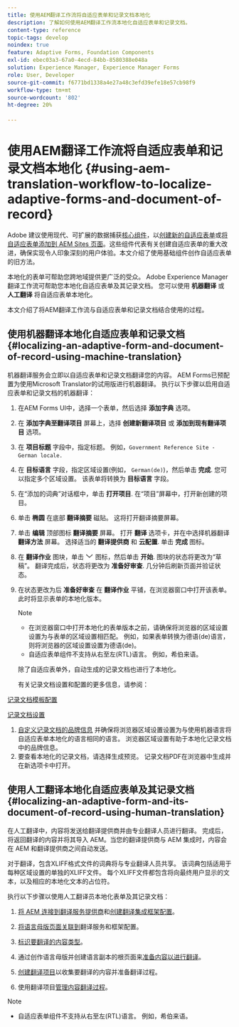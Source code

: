 ```yaml
---
title: 使用AEM翻译工作流将自适应表单和记录文档本地化
description: 了解如何使用AEM翻译工作流本地化自适应表单和记录文档。
content-type: reference
topic-tags: develop
noindex: true
feature: Adaptive Forms, Foundation Components
exl-id: ebec03a3-67a0-4ecd-84bb-8580388e048a
solution: Experience Manager, Experience Manager Forms
role: User, Developer
source-git-commit: f6771bd1338a4e27a48c3efd39efe18e57cb98f9
workflow-type: tm+mt
source-wordcount: '802'
ht-degree: 20%

---
```


# 使用AEM翻译工作流将自适应表单和记录文档本地化 {#using-aem-translation-workflow-to-localize-adaptive-forms-and-document-of-record}

<span class="preview">Adobe 建议使用现代、可扩展的数据捕获[核心组件](https://experienceleague.adobe.com/docs/experience-manager-core-components/using/adaptive-forms/introduction.html)，以[创建新的自适应表单](/help/forms/using/create-an-adaptive-form-core-components.md)或[将自适应表单添加到 AEM Sites 页面](/help/forms/using/create-or-add-an-adaptive-form-to-aem-sites-page.md)。这些组件代表有关创建自适应表单的重大改进，确保实现令人印象深刻的用户体验。本文介绍了使用基础组件创作自适应表单的旧方法。</span>

本地化的表单可帮助您跨地域提供更广泛的受众。 Adobe Experience Manager翻译工作流可帮助您本地化自适应表单及其记录文档。 您可以使用 **机器翻译** 或 **人工翻译** 将自适应表单本地化。

本文介绍了将AEM翻译工作流与自适应表单和记录文档结合使用的过程。

## 使用机器翻译本地化自适应表单和记录文档 {#localizing-an-adaptive-form-and-document-of-record-using-machine-translation}

机器翻译服务会立即以自适应表单和记录文档翻译您的内容。 AEM Forms已预配置为使用Microsoft Translator的试用版进行机器翻译。 执行以下步骤以启用自适应表单和记录文档的机器翻译：

1. 在AEM Forms UI中，选择一个表单，然后选择 **添加字典** 选项。
1. 在 **添加字典至翻译项目** 屏幕上，选择 **创建新翻译项目** 或 **添加到现有翻译项目** 选项。
1. 在 **项目标题** 字段中，指定标题。 例如，`Government Reference Site - German locale.`
1. 在 **目标语言** 字段，指定区域设置(例如， `German(de)`)，然后单击 **完成**. 您可以指定多个区域设置。 该表单将转换为 **目标语言** 字段。
1. 在“添加的词典”对话框中，单击 **打开项目**. 在“项目”屏幕中，打开新创建的项目。
1. 单击 **椭圆** 在底部 **翻译摘要** 磁贴。 这将打开翻译摘要屏幕。
1. 单击 **编辑** 顶部图标 **翻译摘要** 屏幕。 打开 **翻译** 选项卡，并在中选择机器翻译 **翻译方法** 屏幕。 选择适当的 **翻译提供商** 和 **云配置**. 单击 **完成** 图标。
1. 在 **翻译作业** 图块，单击 ![aem62forms_downarrow](assets/aem62forms_downarrow.png) 图标，然后单击 **开始**. 图块的状态将更改为“草稿”。 翻译完成后，状态将更改为 **准备好审查**. 几分钟后刷新页面并验证状态。
1. 在状态更改为后 **准备好审查** 在 **翻译作业** 平铺，在浏览器窗口中打开该表单。 此时将显示表单的本地化版本。

   >[!NOTE]
   >
   >* 在浏览器窗口中打开本地化的表单版本之前，请确保将浏览器的区域设置设置为与表单的区域设置相匹配。 例如，如果表单转换为德语(de)语言，则将浏览器的区域设置设置为德语(de)。
   >* 自适应表单组件不支持从右至左(RTL)语言。 例如，希伯来语。

   除了自适应表单外，自动生成的记录文档也进行了本地化。

   有关记录文档设置和配置的更多信息，请参阅：

[记录文档模板配置](/help/forms/using/generate-document-of-record-for-non-xfa-based-adaptive-forms.md#p-document-of-record-template-configuration-p)

[记录文档设置](/help/forms/using/generate-document-of-record-for-non-xfa-based-adaptive-forms.md#p-document-of-record-settings-p)

1. [自定义记录文档的品牌信息](/help/forms/using/generate-document-of-record-for-non-xfa-based-adaptive-forms.md) 并确保将浏览器区域设置设置为与使用机器语言将自适应表单本地化的语言相同的语言。 浏览器区域设置有助于本地化记录文档中的品牌信息。
1. 要查看本地化的记录文档，请选择生成预览。 记录文档PDF在浏览器中生成并在新选项卡中打开。

## 使用人工翻译本地化自适应表单及其记录文档 {#localizing-an-adaptive-form-and-its-document-of-record-using-human-translation}

在人工翻译中，内容将发送给翻译提供商并由专业翻译人员进行翻译。 完成后，将返回翻译的内容并将其导入 AEM。当您的翻译提供商与 AEM 集成时，内容会在 AEM 和翻译提供商之间自动发送。

对于翻译，包含XLIFF格式文件的词典将与专业翻译人员共享。 该词典包括适用于每种区域设置的单独的XLIFF文件。 每个XLIFF文件都包含将向最终用户显示的文本，以及相应的本地化文本的占位符。

执行以下步骤以使用人工翻译员本地化表单及其记录文档：

1. [将 AEM 连接到翻译服务提供商](/help/sites-administering/tc-tic.md)和[创建翻译集成框架配置](/help/sites-administering/tc-tic.md)。

1. [将语言母版页面关联到](/help/sites-administering/tc-tic.md)翻译服务和框架配置。

1. [标识要翻译的内容类型](/help/sites-administering/tc-rules.md)。

1. 通过创作语言母版并创建语言副本的根页面来[准备内容以进行翻译](/help/sites-administering/tc-prep.md)。

1. [创建翻译项目](/help/sites-administering/tc-manage.md)以收集要翻译的内容并准备翻译过程。

1. 使用翻译项目[管理内容翻译过程](/help/sites-administering/tc-manage.md)。

>[!NOTE]
>
>* 自适应表单组件不支持从右至左(RTL)语言。 例如，希伯来语。
>
